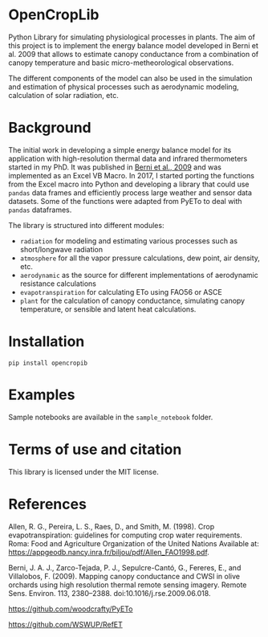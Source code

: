 OpenCropLib
==============

Python Library for simulating physiological processes in plants.
The aim of this project is to implement the energy balance model
developed in Berni et al. 2009 that allows to estimate canopy conductance
from a combination of canopy temperature and basic micro-metheorological
observations.

The different components of the model can also be used in the simulation and
estimation of physical processes such as aerodynamic modeling, calculation
of solar radiation, etc.

# Background

The initial work in developing a simple energy balance model for its application with high-resolution thermal data and infrared thermometers started in my PhD. It was published in [Berni et al., 2009](http://dx.doi.org/10.1016/j.rse.2009.06.018) and was implemented as an Excel VB Macro. In 2017, I started porting the functions from the Excel macro into Python and developing a library that could use `pandas` data frames and efficiently process large weather and sensor data datasets. Some of the functions were adapted from PyETo to deal with `pandas` dataframes.

The library is structured into different modules:
* `radiation` for modeling and estimating various processes such as short/longwave radiation
* `atmosphere` for all the vapor pressure calculations, dew point, air density, etc. 
* `aerodynamic` as the source for different implementations of aerodynamic resistance calculations
* `evapotranspiration` for calculating ETo using FAO56 or ASCE
* `plant` for the calculation of canopy conductance, simulating canopy temperature, or sensible and latent heat calculations. 

# Installation

```pip install opencropib ```

# Examples

Sample notebooks are available in the `sample_notebook` folder. 

# Terms of use and citation
This library is licensed under the MIT license.


# References
Allen, R. G., Pereira, L. S., Raes, D., and Smith, M. (1998). Crop evapotranspiration: guidelines for computing crop 
water requirements. Roma: Food and Agriculture Organization of the United Nations Available at: 
https://appgeodb.nancy.inra.fr/biljou/pdf/Allen_FAO1998.pdf.

Berni, J. A. J., Zarco-Tejada, P. J., Sepulcre-Cantó, G., Fereres, E., and Villalobos, F. (2009). Mapping canopy 
conductance and CWSI in olive orchards using high resolution thermal remote sensing imagery. Remote Sens. Environ. 113, 
2380–2388. doi:10.1016/j.rse.2009.06.018.

https://github.com/woodcrafty/PyETo

https://github.com/WSWUP/RefET 
